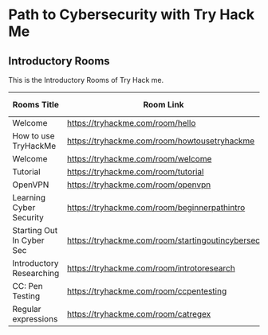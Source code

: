 
<h1>Path to Cybersecurity with Try Hack Me</h1>

<h2>Introductory Rooms</h2>

This is the Introductory Rooms of Try Hack me.

| Rooms Title                   | Room Link                                             | Done/In progress |
|-------------------------------|-------------------------------------------------------|------------------|
| Welcome                       | https://tryhackme.com/room/hello                      | Done                 |
| How to use TryHackMe          | https://tryhackme.com/room/howtousetryhackme          | Done                 |
| Welcome                       | https://tryhackme.com/room/welcome                    | Done                 |
| Tutorial                      | https://tryhackme.com/room/tutorial                   | Done                 |
| OpenVPN                       | https://tryhackme.com/room/openvpn                    | Done                 |
| Learning Cyber Security       | https://tryhackme.com/room/beginnerpathintro          | Done                 |
| Starting Out In Cyber Sec     | https://tryhackme.com/room/startingoutincybersec      | Done                 |
| Introductory Researching      | https://tryhackme.com/room/introtoresearch            | Done                 |
| CC: Pen Testing               | https://tryhackme.com/room/ccpentesting               |                  |
| Regular expressions           | https://tryhackme.com/room/catregex                   | Done                 |

